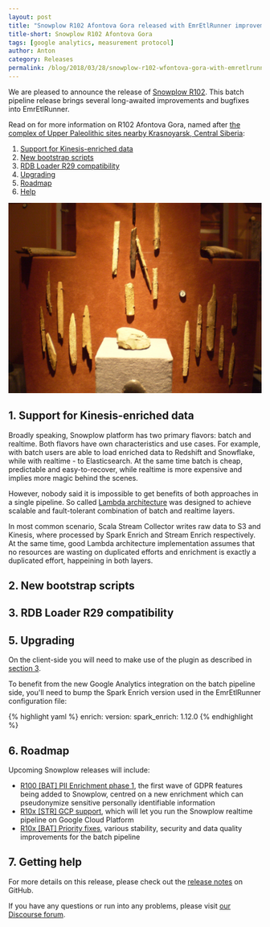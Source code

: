 ```yaml
---
layout: post
title: "Snowplow R102 Afontova Gora released with EmrEtlRunner improvements"
title-short: Snowplow R102 Afontova Gora
tags: [google analytics, measurement protocol]
author: Anton
category: Releases
permalink: /blog/2018/03/28/snowplow-r102-wfontova-gora-with-emretlrunner-improvements/
---
```


We are pleased to announce the release of [Snowplow R102][release-notes]. This batch pipeline release brings several long-awaited improvements and bugfixes into EmrEtlRunner.

Read on for more information on R102 Afontova Gora, named after [the complex of Upper Paleolithic sites nearby Krasnoyarsk, Central Siberia][afontova-gora]:

<!--more-->

1. [Support for Kinesis-enriched data](#kinesis-enrich)
2. [New bootstrap scripts](#bootstrap)
3. [RDB Loader R29 compatibility](#rdb-loader)
5. [Upgrading](#upgrading)
6. [Roadmap](#roadmap)
7. [Help](#help)

![afontova-gora][afontova-gora-img]

<h2 id="why">1. Support for Kinesis-enriched data</h2>

Broadly speaking, Snowplow platform has two primary flavors: batch and realtime.
Both flavors have own characteristics and use cases.
For example, with batch users are able to load enriched data to Redshift and Snowflake, while with realtime - to Elasticsearch.
At the same time batch is cheap, predictable and easy-to-recover, while realtime is more expensive and implies more magic behind the scenes.

However, nobody said it is impossible to get benefits of both approaches in a single pipeline.
So called [Lambda architecture][discourse-lambda-architecture] was designed to achieve scalable and fault-tolerant combination of batch and realtime layers.

In most common scenario, Scala Stream Collector writes raw data to S3 and Kinesis, where processed by Spark Enrich and Stream Enrich respectively.
At the same time, good Lambda architecture implementation assumes that no resources are wasting on duplicated efforts and enrichment is exactly a duplicated effort, happeining in both layers.


<h2 id="architecture">2. New bootstrap scripts</h2>

<h2 id="rdb-loader">3. RDB Loader R29 compatibility</h2>


<h2 id="upgrading">5. Upgrading</h2>

On the client-side you will need to make use of the plugin as described in [section 3](#plugin).

To benefit from the new Google Analytics integration on the batch pipeline side, you'll need to bump the
Spark Enrich version used in the EmrEtlRunner configuration file:

{% highlight yaml %}
enrich:
  version:
    spark_enrich: 1.12.0
{% endhighlight %}

<h2 id="roadmap">6. Roadmap</h2>

Upcoming Snowplow releases will include:

* [R100 [BAT] PII Enrichment phase 1][r100-pii], the first wave of GDPR features being added to Snowplow, centred on a new enrichment which can pseudonymize sensitive personally identifiable information
* [R10x [STR] GCP support][r10x-gcp], which will let you run the Snowplow realtime pipeline on
Google Cloud Platform
* [R10x [BAT] Priority fixes][r10x-bat], various stability, security and data quality improvements for the batch pipeline

<h2 id="help">7. Getting help</h2>

For more details on this release, please check out the [release notes][release-notes] on GitHub.

If you have any questions or run into any problems, please visit [our Discourse forum][discourse].

[afontova-gora]: https://en.wikipedia.org/wiki/Afontova_Gora
[afontova-gora-img]: /assets/img/blog/2018/03/afontova-gora.jpg

[discourse-lambda-architecture]: https://discourse.snowplowanalytics.com/t/how-to-setup-a-lambda-architecture-for-snowplow/249
[discourse-stream-vs-batch]: https://discourse.snowplowanalytics.com/t/stream-vs-batch/1867

[release-notes]: https://github.com/snowplow/snowplow/releases/tag/r99-carnac
[discourse]: http://discourse.snowplowanalytics.com/

[r100-pii]: https://github.com/snowplow/snowplow/milestone/149
[r10x-gcp]: https://github.com/snowplow/snowplow/milestone/138
[r10x-bat]: https://github.com/snowplow/snowplow/milestone/145

[rfc]: https://discourse.snowplowanalytics.com/t/sending-google-analytics-events-into-snowplow/1201
[ga]: https://analytics.google.com/analytics/web
[mp]: https://developers.google.com/analytics/devguides/collection/protocol/v1/
[ga-plugin]: https://developers.google.com/analytics/devguides/collection/analyticsjs/using-plugins
[spga-plugin]: https://github.com/snowplow-incubator/snowplow-google-analytics-plugin
[mp-schemas]: https://github.com/snowplow/iglu-central/tree/master/schemas/com.google.analytics.measurement-protocol
[spreadsheet]: https://docs.google.com/spreadsheets/d/1Y4dLkFPWhAqtWdjQA-C4Oi-5dTyrw8hD3xA8_DdcklM/edit#gid=0
[pageview]: https://developers.google.com/analytics/devguides/collection/protocol/v1/devguide#page

